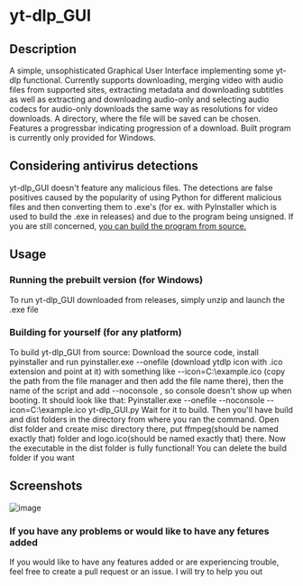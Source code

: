 # yt-dlp_GUI
## Description
A simple, unsophisticated Graphical User Interface implementing some yt-dlp functional.
Currently supports downloading, merging video with audio files from supported sites, extracting metadata and downloading subtitles as well as extracting and downloading audio-only and selecting audio codecs for audio-only downloads the same way as resolutions for video downloads. A directory, where the file will be saved can be chosen. Features a progressbar indicating progression of a download.
Built program is currently only provided for Windows.
## Considering antivirus detections
yt-dlp_GUI doesn't feature any malicious files. The detections are false positives caused by the popularity of using Python for different malicious files and then converting them to .exe's (for ex. with PyInstaller which is used to build the .exe in releases) and due to the program being unsigned.
If you are still concerned, [you can build the program from source.]()

## Usage
### Running the prebuilt version (for Windows)
To run yt-dlp_GUI downloaded from releases, simply unzip and launch the .exe file
### Building for yourself (for any platform)
To build yt-dlp_GUI from source:
Download the source code, install pyinstaller and run pyinstaller.exe --onefile (download ytdlp icon with .ico extension and point at it) with something like --icon=C:\example.ico (copy the path from the file manager and then add the file name there), then the name of the script and add --noconsole , so console doesn't show up when booting. It should look like that: Pyinstaller.exe --onefile --noconsole --icon=C:\example.ico yt-dlp_GUI.py
Wait for it to build. Then you'll have build and dist folders in the directory from where you ran the command. Open dist folder and create misc directory there, put ffmpeg(should be named exactly that) folder and logo.ico(should be named exactly that) there. Now the executable in the dist folder is fully functional! You can delete the build folder if you want

## Screenshots
![image](https://github.com/user-attachments/assets/f9ef7a21-8df9-42fa-a114-95acaf2553df)


### If you have any problems or would like to have any fetures added
If you would like to have any features added or are experiencing trouble, feel free to create a pull request or an issue. I will try to help you out


